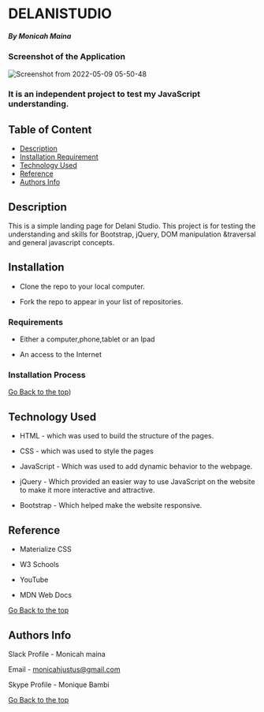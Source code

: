 # DELANISTUDIO

##### By Monicah Maina

### Screenshot of the Application

![Screenshot from 2022-05-09 05-50-48](https://user-images.githubusercontent.com/93192319/167332478-6c7fcc36-1ecf-4d79-9744-bd7a855937e8.png)

### It is an independent project to test my JavaScript understanding.

## Table of Content

+ [Description](#description)
+ [Installation Requirement](#Installation)
+ [Technology Used](#technology-used)
+ [Reference](#reference)
+ [Authors Info](#author-Info)

## Description
<p>This is a simple landing page for Delani Studio. This project is for testing the understanding and skills for Bootstrap, jQuery, DOM manipulation &traversal and general javascript concepts.</p>

## Installation
* Clone the repo to your local computer.

* Fork the repo to appear in your list of repositories.

### Requirements

* Either a computer,phone,tablet or an Ipad

* An access to the Internet

### Installation Process

[Go Back to the top](#DELANISTUDIO))
## Technology Used
* HTML - which was used to build the structure of the pages.

* CSS - which was used to style the pages

* JavaScript - Which was used to add dynamic behavior to the webpage.

* jQuery -  Which provided an easier way to use JavaScript on the website to make it more     interactive and attractive. 

* Bootstrap - Which helped make the website responsive.

## Reference
* Materialize CSS

* W3 Schools

* YouTube

* MDN Web Docs

[Go Back to the top](#DELANISTUDIO)

## Authors Info
Slack Profile - Monicah maina

Email - monicahjustus@gmail.com

Skype Profile - Monique Bambi

[Go Back to the top](#DELANISTUDIO)
